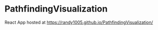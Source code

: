 # PathfindingVisualization
React App hosted at https://randy1005.github.io/PathfindingVisualization/
